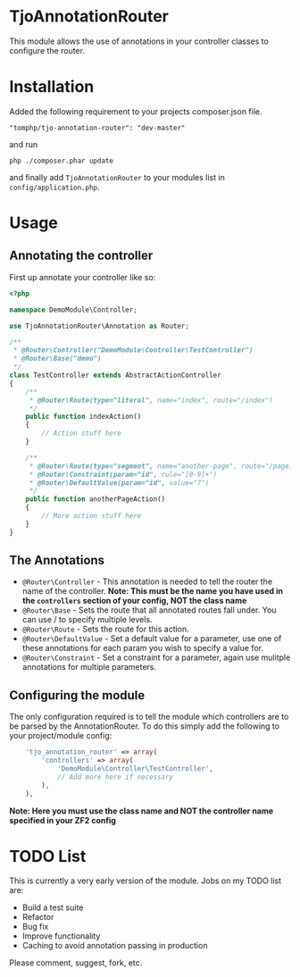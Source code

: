 TjoAnnotationRouter
===================

This module allows the use of annotations in your controller classes to
configure the router.

Installation
============

Added the following requirement to your projects composer.json file.

    "tomphp/tjo-annotation-router": "dev-master"

and run

    php ./composer.phar update

and finally add `TjoAnnotationRouter` to your modules list in
`config/application.php`.

Usage
=====

Annotating the controller
-------------------------

First up annotate your controller like so:
```php
<?php

namespace DemoModule\Controller;

use TjoAnnotationRouter\Annotation as Router;

/**
 * @Router\Controller("DemoModule\Controller\TestController")
 * @Router\Base("demo")
 */
class TestController extends AbstractActionController
{
    /**
     * @Router\Route(type="literal", name="index", route="/index")
     */
    public function indexAction()
    {
        // Action stuff here
    }

    /**
     * @Router\Route(type="segment", name="another-page", route="/page1/:id")
     * @Router\Constraint(param="id", rule="[0-9]+")
     * @Router\DefaultValue(param="id", value="7")
     */
    public function anotherPageAction()
    {
        // More action stuff here
    }
}
```

The Annotations
---------------

* `@Router\Controller` - This annotation is needed to tell the router the name of the controller. **Note: This must be the name you have used in the `controllers` section of your config, NOT the class name**
* `@Router\Base` - Sets the route that all annotated routes fall under. You can use / to specify multiple levels.
* `@Router\Route` - Sets the route for this action.
* `@Router\DefaultValue` - Set a default value for a parameter, use one of these annotations for each param you wish to specify a value for.
* `@Router\Constraint` - Set a constraint for a parameter, again use mulitple annotations for multiple parameters.

Configuring the module
----------------------

The only configuration required is to tell the module which controllers are to
be parsed by the AnnotationRouter. To do this simply add the following to your
project/module config:

```php
    'tjo_annotation_router' => array(
        'controllers' => array(
            'DemoModule\Controller\TestController',
            // Add more here if necessary
        ),
    ),
```

**Note: Here you must use the class name and NOT the controller name specified in your ZF2 config**

TODO List
=========

This is currently a very early version of the module. Jobs on my TODO list are:

* Build a test suite
* Refactor
* Bug fix
* Improve functionality
* Caching to avoid annotation passing in production

Please comment, suggest, fork, etc.

